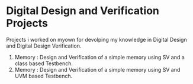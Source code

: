 # Digital Design and Verification Projects
Projects i worked on myown for devolping my knowledge in Digital Design and Digital Design Verification. 
1. Memory : Design and Verification of a simple memory using SV and a class based Testbench. 
2. Memory : Design and Verification of a simple memory using SV and UVM based Testbench. 
